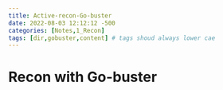 ```yaml
---
title: Active-recon-Go-buster
date: 2022-08-03 12:12:12 -500
categories: [Notes,1_Recon]
tags: [dir,gobuster,content] # tags shoud always lower cae
---
```


# Recon with Go-buster




